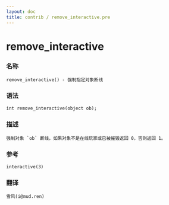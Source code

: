 ```yaml
---
layout: doc
title: contrib / remove_interactive.pre
---
```

# remove_interactive

### 名称

    remove_interactive() - 强制指定对象断线

### 语法

    int remove_interactive(object ob);

### 描述

    强制对象 `ob` 断线，如果对象不是在线玩家或已被摧毁返回 0，否则返回 1。

### 参考

    interactive(3)

### 翻译

    雪风(i@mud.ren)
